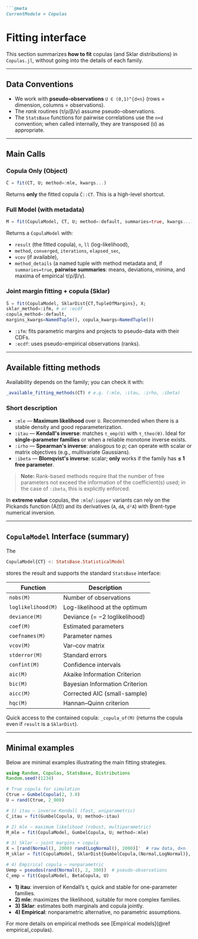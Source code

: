 ````markdown
```@meta
CurrentModule = Copulas
````

# Fitting interface

This section summarizes **how to fit** copulas (and Sklar distributions) in `Copulas.jl`, without going into the details of each family.

---

## Data Conventions

* We work with **pseudo-observations** `U ∈ (0,1)^{d×n}` (rows = dimension, columns = observations).
* The *rank* routines (τ/ρ/β/γ) assume pseudo-observations.
* The `StatsBase` functions for pairwise correlations use the `n×d` convention; when called internally, they are transposed (`U`) as appropriate.

---

## Main Calls

### Copula Only (Object)

```julia
Ĉ = fit(CT, U; method=:mle, kwargs...)
```

Returns **only** the fitted copula `Ĉ::CT`. This is a high-level shortcut.

### Full Model (with metadata)

```julia
M = fit(CopulaModel, CT, U; method=:default, summaries=true, kwargs...)
```

Returns a `CopulaModel` with:

* `result` (the fitted copula), `n`, `ll` (log-likelihood),
* `method`, `converged`, `iterations`, `elapsed_sec`,
* `vcov` (if available),
* `method_details` (a named tuple with method metadata and, if `summaries=true`, **pairwise summaries**: means, deviations, minima, and maxima of empirical τ/ρ/β/γ).

### Joint margin fitting + copula (Sklar)

```julia
Ŝ = fit(CopulaModel, SklarDist{CT,TupleOfMargins}, X;
sklar_method=:ifm, # or :ecdf
copula_method=:default,
margins_kwargs=NamedTuple(), copula_kwargs=NamedTuple())
```

* `:ifm`: fits parametric margins and projects to pseudo-data with their CDFs.
* `:ecdf`: uses pseudo-empirical observations (ranks).

---

## Available fitting methods

Availability depends on the family; you can check it with:

```julia
_available_fitting_methods(CT) # e.g. (:mle, :itau, :irho, :ibeta)
```

### Short description

* `:mle` — **Maximum likelihood** over `U`. Recommended when there is a stable density and good reparameterization.
* `:itau` — **Kendall's inverse**: matches `τ_emp(U)` with `τ_theo(θ)`. Ideal for **single-parameter families** or when a reliable monotone inverse exists.
* `:irho` — **Spearman's inverse**: analogous to ρ; can operate with scalar or matrix objectives (e.g., multivariate Gaussians).
* `:ibeta` — **Blomqvist's inverse**: scalar; **only** works if the family has **≤ 1 free parameter**.

> **Note:** Rank-based methods require that the number of free parameters not exceed the information of the coefficient(s) used; in the case of `:ibeta`, this is explicitly enforced.

In **extreme value** copulas, the `:mle`/`:iupper` variants can rely on the Pickands function (A(t)) and its derivatives (`A`, `dA`, `d²A`) with Brent-type numerical inversion.

---

## `CopulaModel` Interface (summary)

The

```julia
CopulaModel{CT} <: StatsBase.StatisticalModel
```

stores the result and supports the standard `StatsBase` interface:

| Function           | Description                     |
| ------------------ | ------------------------------- |
| `nobs(M)`          | Number of observations          |
| `loglikelihood(M)` | Log-likelihood at the optimum   |
| `deviance(M)`      | Deviance (= −2 loglikelihood)   |
| `coef(M)`          | Estimated parameters            |
| `coefnames(M)`     | Parameter names                 |
| `vcov(M)`          | Var–cov matrix                  |
| `stderror(M)`      | Standard errors                 |
| `confint(M)`       | Confidence intervals            |
| `aic(M)`           | Akaike Information Criterion    |
| `bic(M)`           | Bayesian Information Criterion  |
| `aicc(M)`          | Corrected AIC (small-sample)    |
| `hqc(M)`           | Hannan–Quinn criterion          |


Quick access to the contained copula: `_copula_of(M)` (returns the copula even if `result` is a `SklarDist`).

---

## Minimal examples

Below are minimal examples illustrating the main fitting strategies.

```julia
using Random, Copulas, StatsBase, Distributions
Random.seed!(1234)

# True copula for simulation
Ctrue = GumbelCopula(2, 3.0)
U = rand(Ctrue, 2_000)

# 1) itau — inverse Kendall (fast, uniparametric)
C_itau = fit(GumbelCopula, U; method=:itau)

# 2) mle — maximum likelihood (robust, multiparametric)
M_mle = fit(CopulaModel, GumbelCopula, U; method=:mle)

# 3) Sklar — joint margins + copula
X = [rand(Normal(), 2000) rand(LogNormal(), 2000)]'  # raw data, d×n
M_sklar = fit(CopulaModel, SklarDist{GumbelCopula,(Normal,LogNormal)}, X; sklar_method=:ecdf, copula_method=:itau)

# 4) Empirical copula — nonparametric
Uemp = pseudos(rand(Normal(), 2, 300))  # pseudo-observations
C_emp = fit(CopulaModel, BetaCopula, U)
```

* **1) itau**: inversion of Kendall’s τ, quick and stable for one-parameter families.
* **2) mle**: maximizes the likelihood, suitable for more complex families.
* **3) Sklar**: estimates both marginals and copula jointly.
* **4) Empirical**: nonparametric alternative, no parametric assumptions.

For more details on empirical methods see [Empirical models](@ref empirical_copulas).